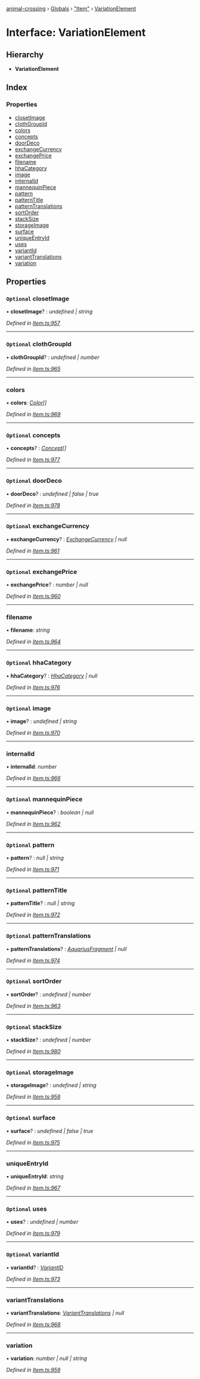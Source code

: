 [animal-crossing](../README.md) › [Globals](../globals.md) › ["Item"](../modules/_item_.md) › [VariationElement](_item_.variationelement.md)

# Interface: VariationElement

## Hierarchy

* **VariationElement**

## Index

### Properties

* [closetImage](_item_.variationelement.md#optional-closetimage)
* [clothGroupId](_item_.variationelement.md#optional-clothgroupid)
* [colors](_item_.variationelement.md#colors)
* [concepts](_item_.variationelement.md#optional-concepts)
* [doorDeco](_item_.variationelement.md#optional-doordeco)
* [exchangeCurrency](_item_.variationelement.md#optional-exchangecurrency)
* [exchangePrice](_item_.variationelement.md#optional-exchangeprice)
* [filename](_item_.variationelement.md#filename)
* [hhaCategory](_item_.variationelement.md#optional-hhacategory)
* [image](_item_.variationelement.md#optional-image)
* [internalId](_item_.variationelement.md#internalid)
* [mannequinPiece](_item_.variationelement.md#optional-mannequinpiece)
* [pattern](_item_.variationelement.md#optional-pattern)
* [patternTitle](_item_.variationelement.md#optional-patterntitle)
* [patternTranslations](_item_.variationelement.md#optional-patterntranslations)
* [sortOrder](_item_.variationelement.md#optional-sortorder)
* [stackSize](_item_.variationelement.md#optional-stacksize)
* [storageImage](_item_.variationelement.md#optional-storageimage)
* [surface](_item_.variationelement.md#optional-surface)
* [uniqueEntryId](_item_.variationelement.md#uniqueentryid)
* [uses](_item_.variationelement.md#optional-uses)
* [variantId](_item_.variationelement.md#optional-variantid)
* [variantTranslations](_item_.variationelement.md#varianttranslations)
* [variation](_item_.variationelement.md#variation)

## Properties

### `Optional` closetImage

• **closetImage**? : *undefined | string*

*Defined in [Item.ts:957](https://github.com/Norviah/animal-crossing/blob/4ad5c16/module/types/Item.ts#L957)*

___

### `Optional` clothGroupId

• **clothGroupId**? : *undefined | number*

*Defined in [Item.ts:965](https://github.com/Norviah/animal-crossing/blob/4ad5c16/module/types/Item.ts#L965)*

___

###  colors

• **colors**: *[Color](../enums/_item_.color.md)[]*

*Defined in [Item.ts:969](https://github.com/Norviah/animal-crossing/blob/4ad5c16/module/types/Item.ts#L969)*

___

### `Optional` concepts

• **concepts**? : *[Concept](../enums/_item_.concept.md)[]*

*Defined in [Item.ts:977](https://github.com/Norviah/animal-crossing/blob/4ad5c16/module/types/Item.ts#L977)*

___

### `Optional` doorDeco

• **doorDeco**? : *undefined | false | true*

*Defined in [Item.ts:978](https://github.com/Norviah/animal-crossing/blob/4ad5c16/module/types/Item.ts#L978)*

___

### `Optional` exchangeCurrency

• **exchangeCurrency**? : *[ExchangeCurrency](../enums/_item_.exchangecurrency.md) | null*

*Defined in [Item.ts:961](https://github.com/Norviah/animal-crossing/blob/4ad5c16/module/types/Item.ts#L961)*

___

### `Optional` exchangePrice

• **exchangePrice**? : *number | null*

*Defined in [Item.ts:960](https://github.com/Norviah/animal-crossing/blob/4ad5c16/module/types/Item.ts#L960)*

___

###  filename

• **filename**: *string*

*Defined in [Item.ts:964](https://github.com/Norviah/animal-crossing/blob/4ad5c16/module/types/Item.ts#L964)*

___

### `Optional` hhaCategory

• **hhaCategory**? : *[HhaCategory](../enums/_item_.hhacategory.md) | null*

*Defined in [Item.ts:976](https://github.com/Norviah/animal-crossing/blob/4ad5c16/module/types/Item.ts#L976)*

___

### `Optional` image

• **image**? : *undefined | string*

*Defined in [Item.ts:970](https://github.com/Norviah/animal-crossing/blob/4ad5c16/module/types/Item.ts#L970)*

___

###  internalId

• **internalId**: *number*

*Defined in [Item.ts:966](https://github.com/Norviah/animal-crossing/blob/4ad5c16/module/types/Item.ts#L966)*

___

### `Optional` mannequinPiece

• **mannequinPiece**? : *boolean | null*

*Defined in [Item.ts:962](https://github.com/Norviah/animal-crossing/blob/4ad5c16/module/types/Item.ts#L962)*

___

### `Optional` pattern

• **pattern**? : *null | string*

*Defined in [Item.ts:971](https://github.com/Norviah/animal-crossing/blob/4ad5c16/module/types/Item.ts#L971)*

___

### `Optional` patternTitle

• **patternTitle**? : *null | string*

*Defined in [Item.ts:972](https://github.com/Norviah/animal-crossing/blob/4ad5c16/module/types/Item.ts#L972)*

___

### `Optional` patternTranslations

• **patternTranslations**? : *[AquariusFragment](_item_.aquariusfragment.md) | null*

*Defined in [Item.ts:974](https://github.com/Norviah/animal-crossing/blob/4ad5c16/module/types/Item.ts#L974)*

___

### `Optional` sortOrder

• **sortOrder**? : *undefined | number*

*Defined in [Item.ts:963](https://github.com/Norviah/animal-crossing/blob/4ad5c16/module/types/Item.ts#L963)*

___

### `Optional` stackSize

• **stackSize**? : *undefined | number*

*Defined in [Item.ts:980](https://github.com/Norviah/animal-crossing/blob/4ad5c16/module/types/Item.ts#L980)*

___

### `Optional` storageImage

• **storageImage**? : *undefined | string*

*Defined in [Item.ts:958](https://github.com/Norviah/animal-crossing/blob/4ad5c16/module/types/Item.ts#L958)*

___

### `Optional` surface

• **surface**? : *undefined | false | true*

*Defined in [Item.ts:975](https://github.com/Norviah/animal-crossing/blob/4ad5c16/module/types/Item.ts#L975)*

___

###  uniqueEntryId

• **uniqueEntryId**: *string*

*Defined in [Item.ts:967](https://github.com/Norviah/animal-crossing/blob/4ad5c16/module/types/Item.ts#L967)*

___

### `Optional` uses

• **uses**? : *undefined | number*

*Defined in [Item.ts:979](https://github.com/Norviah/animal-crossing/blob/4ad5c16/module/types/Item.ts#L979)*

___

### `Optional` variantId

• **variantId**? : *[VariantID](../enums/_item_.variantid.md)*

*Defined in [Item.ts:973](https://github.com/Norviah/animal-crossing/blob/4ad5c16/module/types/Item.ts#L973)*

___

###  variantTranslations

• **variantTranslations**: *[VariantTranslations](_item_.varianttranslations.md) | null*

*Defined in [Item.ts:968](https://github.com/Norviah/animal-crossing/blob/4ad5c16/module/types/Item.ts#L968)*

___

###  variation

• **variation**: *number | null | string*

*Defined in [Item.ts:959](https://github.com/Norviah/animal-crossing/blob/4ad5c16/module/types/Item.ts#L959)*
